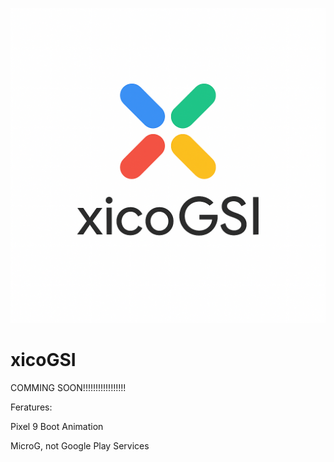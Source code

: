 ![Alt text](/xicoGSILogo.png)

# xicoGSI

COMMING SOON!!!!!!!!!!!!!!!!!

Feratures:

Pixel 9 Boot Animation

MicroG, not Google Play Services
